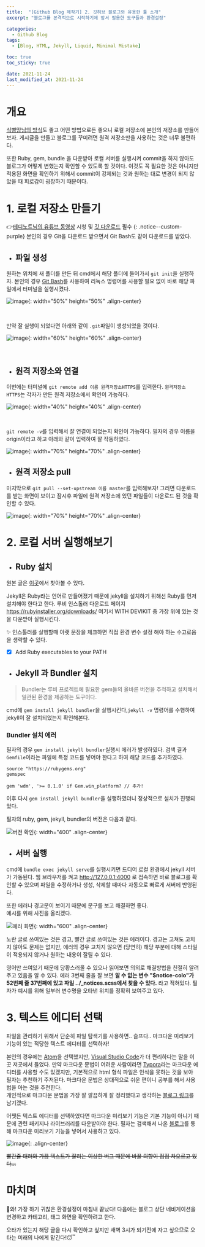 ```yaml
---
title:  "[Github Blog 제작기] 2. 깃허브 블로그와 유용한 툴 소개"
excerpt: "블로그를 본격적으로 시작하기에 앞서 필용한 도구들과 환경설정"

categories:
  - Github Blog
tags:
  - [Blog, HTML, Jekyll, Liquid, Minimal Mistake]

toc: true
toc_sticky: true

date: 2021-11-24
last_modified_at: 2021-11-24
---
```


# 개요

[식빵맘님의 방식](https://ansohxxn.github.io/blog/i-made-my-blog/#1-github-%EC%97%90%EC%84%9C-%EB%B8%94%EB%A1%9C%EA%B7%B8-%EC%9A%A9%EC%9C%BC%EB%A1%9C-%EC%93%B8-%EC%83%88%EB%A1%9C%EC%9A%B4-repository-%EB%A5%BC-%EC%83%9D%EC%84%B1%ED%95%9C%EB%8B%A4)도 좋고 어떤 방법으로든 좋으니 로컬 저장소에 본인의 저장소를 만들어보자. 게시글을 만들고 블로그를 꾸미려면 원격 저장소만을 사용하는 것은 너무 불편하다.

또한 Ruby, gem, bundle 을 다운받아 로컬 서버를 실행시켜 commit을 하지 않아도 블로그가 어떻게 변했는지 확인할 수 있도록 할 것이다. 이것도 꼭 필요한 것은 아니지만 적용된 화면을 확인하기 위해서 commit이 강제되는 것과 원하는 대로 변경이 되지 않았을 때 피로감이 굉장하기 때문이다.

# 1. 로컬 저장소 만들기

👉[테디노트님의 유튜브 동영상](https://www.youtube.com/watch?v=ACzFIAOsfpM&t=621s) 시청 및 [깃 다운로드](https://git-scm.com/) 필수
{: .notice--custom-purple}
본인의 경우 Git을 다운로드 받으면서 Git Bash도 같이 다운로드를 받았다.

+ ## 파일 생성

원하는 위치에 새 폴더를 만든 뒤 cmd에서 해당 폴더에 들어가서 `git init`을 실행하자.
본인의 경우 [Git Bash](https://git-scm.com/)를 사용하여 리눅스 명령어를 사용할 필요 없이 바로 해당 파일에서 터미널을 실행시켰다.

![image](https://user-images.githubusercontent.com/19484971/143220965-85976188-f3b0-4f87-8797-7af36a1bf3a2.png){: width="50%" height="50%" .align-center}

<br/>

만약 잘 실행이 되었다면 아래와 같이 `.git`파일이 생성되었을 것이다.

![image](https://user-images.githubusercontent.com/19484971/143218401-bb42da5d-9a52-47de-a664-f242d7260f12.PNG){: width="60%" height="60%" .align-center}

<br/>

+ ## 원격 저장소와 연결

이번에는 터미널에 `git remote add 이름 원격저장소HTTPS`를 입력한다.
`원격저장소HTTPS`는 각자가 만든 원격 저장소에서 확인이 가능하다.

![image](https://user-images.githubusercontent.com/19484971/143228628-49442369-ac2d-4f3e-816c-4198b88c02e9.PNG){: width="40%" height="40%" .align-center}

<br/>

`git remote -v`를 입력해서 잘 연결이 되었는지 확인이 가능하다.
필자의 경우 이름을 origin이라고 하고 아래와 같이 입력하여 잘 작동하였다.

![image](https://user-images.githubusercontent.com/19484971/143228835-62707f7e-e9ee-4841-b013-9fd07e3c63e0.PNG){: width="70%" height="70%" .align-center}

+ ## 원격 저장소 pull

마지막으로 `git pull --set-upstream 이름 master`를 입력해보자! 그러면 다운로드를 받는 화면이 보이고 잠시후 파일에 원격 저장소에 있던 파일들이 다운로드 된 것을 확인할 수 있다.

![image](https://user-images.githubusercontent.com/19484971/143229464-e97182ea-d6c9-4d91-83c8-143b9d46643f.PNG){: width="70%" height="70%" .align-center}

# 2. 로컬 서버 실행해보기

+ ## Ruby 설치

원본 글은 [이곳](https://ansohxxn.github.io/blog/i-made-my-blog/#3-ruby-%EC%84%A4%EC%B9%98)에서 찾아볼 수 있다.

Jekyll은 Ruby라는 언어로 만들어졌기 때문에 jekyll을 설치하기 위해선 Ruby를 먼저 설치해야 한다고 한다. 루비 인스톨러 다운로드 페이지 <https://rubyinstaller.org/downloads/> 여기서 WITH DEVIKIT 중 가장 위에 있는 것을 다운받아 실행시킨다.

✨ 인스톨러를 실행할때 아랫 문장을 체크하면 직접 환경 변수 설정 해야 하는 수고로움을 생략할 수 있다.

- [x] Add Ruby executables to your PATH


+ ## Jekyll 과 Bundler 설치

> Bundler는 루비 프로젝트에 필요한 gem들의 올바른 버전을 추적하고 설치해서 일관된 환경을 제공하는 도구이다.

cmd에 `gem install jekyll bundler`을 실행시킨다,`jekyll -v` 명령어를 수행하여 jekyll이 잘 설치되었는지 확인해본다.

### Bundler 설치 에러

필자의 경우 `gem install jekyll bundler`실행시 에러가 발생하였다. 검색 결과 `Gemfile`이라는 파일에 특정 코드를 넣어야 한다고 하여 해당 코드를 추가하였다.

```
source "https://rubygems.org"
gemspec

gem 'wdm', '>= 0.1.0' if Gem.win_platform? // 추가!
```

이후 다시 `gem install jekyll bundler`을 실행하였더니 정상적으로 설치가 진행되었다.

필자의 ruby, gem, jekyll, bundler의 버전은 다음과 같다.

![버전 확인](https://user-images.githubusercontent.com/19484971/143286503-094ee4b3-32b3-4870-a0aa-8b0b911ea5f5.PNG){: width="400" .align-center}

+ ## 서버 실행

cmd에 `bundle exec jekyll serve`를 실행시키면 드디어 로컬 환경에서 jekyll 서버가 가동된다. 웹 브라우저를 켜고 <http://127.0.0.1:4000> 로 접속하면 바로 블로그를 확인할 수 있으며 파일을 수정하거나 생성, 삭제할 때마다 자동으로 빠르게 서버에 반영된다.

또한 에러나 경고문이 보이기 때문에 문구를 보고 해결하면 좋다.   
예시를 위해 사진을 올리겠다.

![에러 화면](https://user-images.githubusercontent.com/19484971/143287833-404cce0d-ffff-4ae1-846f-34ff80d04ac8.PNG){: width="600" .align-center}

노란 글로 쓰여있는 것은 경고, 빨간 글로 쓰여있는 것은 에러이다.
경고는 고쳐도 고치지 않아도 문제는 없지만, 에러의 경우 고치지 않으면 (당연히) 해당 부분에 대해 스타일이 적용되지 않거나 원하는 내용이 잘릴 수 있다.

영어만 쓰여있기 때문에 당황스러울 수 있으나 읽어보면 의외로 해결방법을 친절히 알려주고 있음을 알 수 있다. 에러 3번째 줄을 잘 보면 **알 수 없는 변수 "$notice-colo"가 52번째 줄 37번째에 있고 파일 ../_notices.scss에서 찾을 수 있다.** 라고 적혀있다. 필자가 예시를 위해 일부러 변수명을 오타낸 위치를 정확히 보여주고 있다.

# 3. 텍스트 에디터 선택

파일을 관리하기 위해서 단순히 파일 탐색기를 사용하면.. 슬프다.. 마크다운 미리보기 기능이 있는 적당한 텍스트 에디터를 선택하자!

본인의 경우에는 [Atom](https://atom.io/)을 선택했지만, [Visual Studio Code](https://code.visualstudio.com/)가 더 편리하다는 말을 이곳 저곳에서 들었다. 만약 마크다운 문법이 어려운 사람이라면 [Typora](https://typora.io/)라는 마크다운 에디터를 사용할 수도 있겠지만, 기본적으로 html 형식 파일은 인식을 못하는 것을 보아 필자는 추천하기 주저된다. 마크다운 문법은 상대적으로 쉬운 편이니 공부를 해서 사용법을 아는 것을 추천한다.   
개인적으로 마크다운 문법을 가장 잘 깔끔하게 잘 정리했다고 생각하는 [블로그 링크](https://velog.io/@starry3ones/MarkDown-%EC%82%AC%EC%9A%A9%EB%B2%95)를 남기겠다.

어쨋든 텍스트 에디터를 선택하였다면 마크다운 미리보기 기능은 기본 기능이 아니기 때문에 관련 패키지나 라이브러리를 다운받아야 한다. 필자는 검색해서 나온 [블로그](https://tikepjt.tistory.com/47)를 통해 마크다운 미리보기 기능을 넣어서 사용하고 있다.

![image](https://user-images.githubusercontent.com/19484971/143238158-0fbcb90a-6851-472f-a07b-f833b9eddba9.PNG){: .align-center}

~~빨간줄 태러와 가끔 텍스트가 잘리는 이상한 버그 때문에 바꿀 의향이 점점 차오르고 있다...~~

# 마치며

👏와! 가장 하기 귀찮은 환경설정이 마침내 끝났다!
다음에는 블로그 상단 네비게이션을 변경하고 카테고리, 태그 화면을 확인하려고 한다.

오타가 있는지 해당 글을 다시 확인하고 싶지만 새벽 3시가 되기전에 자고 싶으므로 오타는 미래의 나에게 맡긴다!😴
